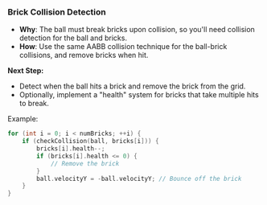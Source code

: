 ### **Brick Collision Detection**

*   **Why**: The ball must break bricks upon collision, so you'll need collision detection for the ball and bricks.
*   **How**: Use the same AABB collision technique for the ball-brick collisions, and remove bricks when hit.

**Next Step:**

*   Detect when the ball hits a brick and remove the brick from the grid.
*   Optionally, implement a "health" system for bricks that take multiple hits to break.

Example:

```c
for (int i = 0; i < numBricks; ++i) {
    if (checkCollision(ball, bricks[i])) {
        bricks[i].health--;
        if (bricks[i].health <= 0) {
            // Remove the brick
        }
        ball.velocityY = -ball.velocityY; // Bounce off the brick
    }
}
```
